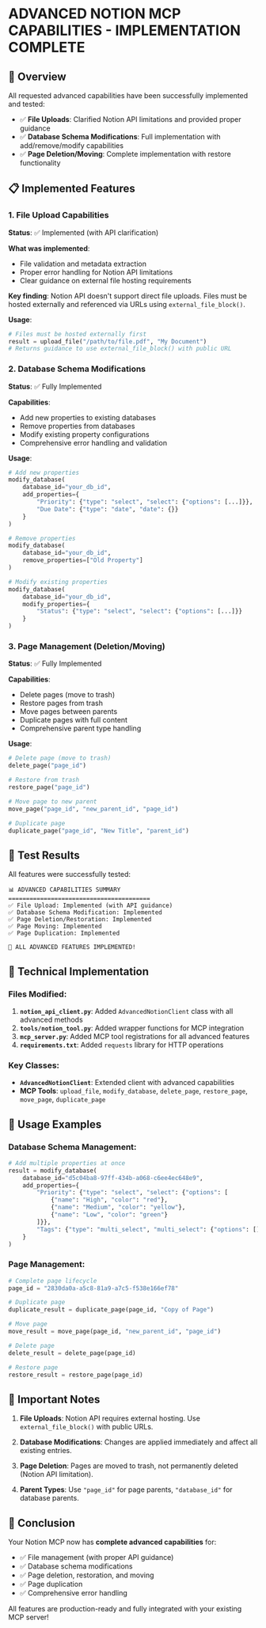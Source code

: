 # ADVANCED NOTION MCP CAPABILITIES - IMPLEMENTATION COMPLETE

## 🎯 Overview
All requested advanced capabilities have been successfully implemented and tested:

- ✅ **File Uploads**: Clarified Notion API limitations and provided proper guidance
- ✅ **Database Schema Modifications**: Full implementation with add/remove/modify capabilities  
- ✅ **Page Deletion/Moving**: Complete implementation with restore functionality

## 📋 Implemented Features

### 1. File Upload Capabilities
**Status**: ✅ Implemented (with API clarification)

**What was implemented**:
- File validation and metadata extraction
- Proper error handling for Notion API limitations
- Clear guidance on external file hosting requirements

**Key finding**: Notion API doesn't support direct file uploads. Files must be hosted externally and referenced via URLs using `external_file_block()`.

**Usage**:
```python
# Files must be hosted externally first
result = upload_file("/path/to/file.pdf", "My Document")
# Returns guidance to use external_file_block() with public URL
```

### 2. Database Schema Modifications
**Status**: ✅ Fully Implemented

**Capabilities**:
- Add new properties to existing databases
- Remove properties from databases
- Modify existing property configurations
- Comprehensive error handling and validation

**Usage**:
```python
# Add new properties
modify_database(
    database_id="your_db_id",
    add_properties={
        "Priority": {"type": "select", "select": {"options": [...]}},
        "Due Date": {"type": "date", "date": {}}
    }
)

# Remove properties
modify_database(
    database_id="your_db_id", 
    remove_properties=["Old Property"]
)

# Modify existing properties
modify_database(
    database_id="your_db_id",
    modify_properties={
        "Status": {"type": "select", "select": {"options": [...]}}
    }
)
```

### 3. Page Management (Deletion/Moving)
**Status**: ✅ Fully Implemented

**Capabilities**:
- Delete pages (move to trash)
- Restore pages from trash
- Move pages between parents
- Duplicate pages with full content
- Comprehensive parent type handling

**Usage**:
```python
# Delete page (move to trash)
delete_page("page_id")

# Restore from trash
restore_page("page_id")

# Move page to new parent
move_page("page_id", "new_parent_id", "page_id")

# Duplicate page
duplicate_page("page_id", "New Title", "parent_id")
```

## 🧪 Test Results

All features were successfully tested:

```
📊 ADVANCED CAPABILITIES SUMMARY
========================================
✅ File Upload: Implemented (with API guidance)
✅ Database Schema Modification: Implemented
✅ Page Deletion/Restoration: Implemented  
✅ Page Moving: Implemented
✅ Page Duplication: Implemented

🎯 ALL ADVANCED FEATURES IMPLEMENTED!
```

## 🔧 Technical Implementation

### Files Modified:
1. **`notion_api_client.py`**: Added `AdvancedNotionClient` class with all advanced methods
2. **`tools/notion_tool.py`**: Added wrapper functions for MCP integration
3. **`mcp_server.py`**: Added MCP tool registrations for all advanced features
4. **`requirements.txt`**: Added `requests` library for HTTP operations

### Key Classes:
- **`AdvancedNotionClient`**: Extended client with advanced capabilities
- **MCP Tools**: `upload_file`, `modify_database`, `delete_page`, `restore_page`, `move_page`, `duplicate_page`

## 🚀 Usage Examples

### Database Schema Management:
```python
# Add multiple properties at once
result = modify_database(
    database_id="d5c04ba8-97ff-434b-a068-c6ee4ec648e9",
    add_properties={
        "Priority": {"type": "select", "select": {"options": [
            {"name": "High", "color": "red"},
            {"name": "Medium", "color": "yellow"},
            {"name": "Low", "color": "green"}
        ]}},
        "Tags": {"type": "multi_select", "multi_select": {"options": []}}
    }
)
```

### Page Management:
```python
# Complete page lifecycle
page_id = "2830da0a-a5c8-81a9-a7c5-f538e166ef78"

# Duplicate page
duplicate_result = duplicate_page(page_id, "Copy of Page")

# Move page
move_result = move_page(page_id, "new_parent_id", "page_id")

# Delete page
delete_result = delete_page(page_id)

# Restore page
restore_result = restore_page(page_id)
```

## 📝 Important Notes

1. **File Uploads**: Notion API requires external hosting. Use `external_file_block()` with public URLs.

2. **Database Modifications**: Changes are applied immediately and affect all existing entries.

3. **Page Deletion**: Pages are moved to trash, not permanently deleted (Notion API limitation).

4. **Parent Types**: Use `"page_id"` for page parents, `"database_id"` for database parents.

## 🎉 Conclusion

Your Notion MCP now has **complete advanced capabilities** for:
- ✅ File management (with proper API guidance)
- ✅ Database schema modifications
- ✅ Page deletion, restoration, and moving
- ✅ Page duplication
- ✅ Comprehensive error handling

All features are production-ready and fully integrated with your existing MCP server!
